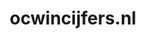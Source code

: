 ---
layout: post
title: "ocwincijfers.nl"
internal_url: "/dutchgov/ocwincijfers.nl.html"
subdomains_count: 7
all_subdomains_count: 22
urls_count: 4
ssl_rank: 0
http_rank: 70
url_link: /data/ocwincijfers.nl/urls.txt
all_subdomains_link: /data/ocwincijfers.nl/all_subdomains.txt
subdomains_link: /data/ocwincijfers.nl/subdomains.txt
categories: dutchgov
---